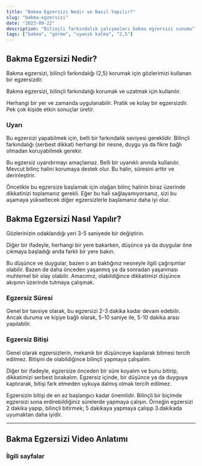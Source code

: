```yaml
---
title: "Bakma Egzersizi Nedir ve Nasıl Yapılır?"
slug: "bakma-egzersizi"
date: "2023-09-22"
description: "Bilinçli farkındalık çalışmaları bakma egzersizi sunumu"
tags: ["bakma", "görme", "uyanık kalma", "2,5"]
---
```


## Bakma Egzersizi Nedir?

Bakma egzersizi, bilinçli farkındalığı (2,5) korumak için gözlerimizi kullanan bir egzersizdir.

Bakma egzersizi, bilinçli farkındalığı korumak ve uzatmak için kullanılır.

Herhangi bir yer ve zamanda uygulanabilir. Pratik ve kolay bir egzersizdir. Pek çok kişide etkin sonuçlar üretir.

### Uyarı

Bu egzersizi yapabilmek için, belli bir farkındalık seviyesi gereklidir. Bilinçli farkındalığı (serbest dikkat) herhangi bir nesne, duygu ya da fikre bağlı olmadan koruyabilmek gerekir.

Bu egzersiz uyandırmayı amaçlamaz. Belli bir uyanıklı anında kullanılır. Mevcut bilinç halini korumaya destek olur. Bu halin, süresini arttır ve derinleştirir.

Öncelikle bu egzersize başlamak için olağan bilinç halinin biraz üzerinde dikkatinizi toplamanız gerekli. Eğer bu hali sağlayamıyorsanız, sizi bu aşamaya yükseltecek diğer egzersizlerle başlamanız daha iyi olur.

## Bakma Egzersizi Nasıl Yapılır?

Gözlerinizin odaklandığı yeri 3-5 saniyede bir değiştirin.

Diğer bir ifadeyle, herhangi bir yere bakarken, düşünce ya da duygular öne çıkmaya başladığı anda farklı bir yere bakın.

Bu düşünce ve duygular, bazen o an baktığınız nesneyle ilgili çağrışımlar olabilir. Bazen de daha önceden yaşanmış ya da sonradan yaşanması muhtemel bir olay olabilir. Amacımız, olabildiğince dikkatimizi düşünce akışının üzerinde tutmaya çalışmak.

### Egzersiz Süresi

Genel bir tavsiye olarak, bu egzersizi 2-3 dakika kadar devam edebilir. Ancak duruma ve kişiye bağlı olarak, 5-10 saniye ile, 5-10 dakika arası yapılabilir.

### Egzersiz Bitişi

Genel olarak egzersizlerin, mekanik bir düşünceye kapılarak bitmesi tercih edilmez. Bitişini de olabildiğince bilinçli yapmaya çalışalım.

Diğer bir ifadeyle, egzersize önceden bir süre koyalım ve bunu bitirip, dikkatimizi serbest bırakalım. Egzersiz içinde, bir düşünce ya da duyguya kaptırarak, bitişi fark etmeden uykuya dalmış olmak tercih edilmez.

Egzersizin bitişi de en az başlangıcı kadar önemlidir. Bilinçli bir biçimde egzersizi sona erdirebildiğiniz sürelerde yapmaya çalışın. Örneğin egzersizi 2 dakika yapıp, bilinçli bitirmek; 5 dakikaya yapmaya çalışıp 3.dakikada uyumaktan daha iyidir.

---

## Bakma Egzersizi Video Anlatımı

### İlgili sayfalar
